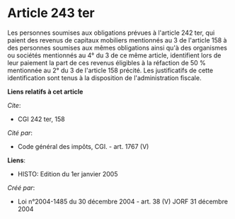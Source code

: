 # Article 243 ter

Les personnes soumises aux obligations prévues à l'article 242 ter, qui paient des revenus de capitaux mobiliers mentionnés
au 3 de l'article 158 à des personnes soumises aux mêmes obligations ainsi qu'à des organismes ou sociétés mentionnés au 4°
du 3 de ce même article, identifient lors de leur paiement la part de ces revenus éligibles à la réfaction de 50 % mentionnée
au 2° du 3 de l'article 158 précité. Les justificatifs de cette identification sont tenus à la disposition de
l'administration fiscale.

**Liens relatifs à cet article**

_Cite_:

  - CGI 242 ter, 158

_Cité par_:

  - Code général des impôts, CGI. - art. 1767 (V)

**Liens**:

  - HISTO: Edition du 1er janvier 2005

_Créé par_:

  - Loi n°2004-1485 du 30 décembre 2004 - art. 38 (V) JORF 31 décembre 2004
